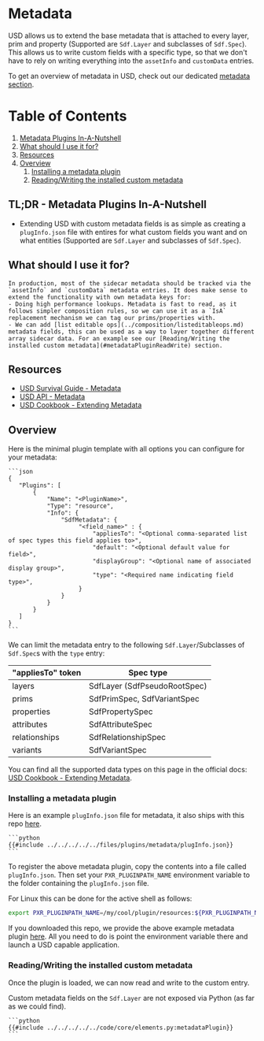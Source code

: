 # Metadata
USD allows us to extend the base metadata that is attached to every layer, prim and property (Supported are `Sdf.Layer` and subclasses of `Sdf.Spec`). This allows us to write custom fields with a specific type, so that we don't have to rely on writing everything into the `assetInfo` and `customData` entries.

To get an overview of metadata in USD, check out our dedicated [metadata section](../elements/metadata.md).

# Table of Contents
1. [Metadata Plugins In-A-Nutshell](#summary)
1. [What should I use it for?](#usage)
1. [Resources](#resources)
1. [Overview](#overview)
    1. [Installing a metadata plugin](#metadataPluginInstall)
    1. [Reading/Writing the installed custom metadata](#metadataPluginReadWrite)

## TL;DR - Metadata Plugins In-A-Nutshell <a name="summary"></a>
- Extending USD with custom metadata fields is as simple as creating a `plugInfo.json` file with entires for what custom fields you want and on what entities (Supported are `Sdf.Layer` and subclasses of `Sdf.Spec`). 

## What should I use it for? <a name="usage"></a>
~~~admonish tip
In production, most of the sidecar metadata should be tracked via the `assetInfo` and `customData` metadata entries. It does make sense to extend the functionality with own metadata keys for:
- Doing high performance lookups. Metadata is fast to read, as it follows simpler composition rules, so we can use it as a `IsA` replacement mechanism we can tag our prims/properties with.
- We can add [list editable ops](../composition/listeditableops.md) metadata fields, this can be used as a way to layer together different array sidecar data. For an example see our [Reading/Writing the installed custom metadata](#metadataPluginReadWrite) section.
~~~

## Resources
- [USD Survival Guide - Metadata](../elements/metadata.md)
- [USD API - Metadata](https://openusd.org/release/api/sdf_page_front.html#sdf_plugin_metadata)
- [USD Cookbook - Extending Metadata](https://github.com/ColinKennedy/USD-Cookbook/blob/master/references/working_with_plugins.md#Extend-Metadata) 

## Overview <a name="overview"></a>
Here is the minimal plugin template with all options you can configure for your metadata:
~~~admonish info title=""
```json
{
   "Plugins": [
       {
           "Name": "<PluginName>",
           "Type": "resource",
           "Info": {
               "SdfMetadata": {
                    "<field_name>" : {
                        "appliesTo": "<Optional comma-separated list of spec types this field applies to>",
                        "default": "<Optional default value for field>",
                        "displayGroup": "<Optional name of associated display group>",
                        "type": "<Required name indicating field type>",
                    }
               }
           }
       }
   ]
}
```
~~~


We can limit the metadata entry to the following `Sdf.Layer`/Subclasses of `Sdf.Spec`s with the `type` entry:

| "appliesTo" token	| Spec type                    |
|-------------------|------------------------------|
| layers	        | SdfLayer (SdfPseudoRootSpec) |
| prims	            | SdfPrimSpec, SdfVariantSpec  |
| properties	    | SdfPropertySpec              |
| attributes	    | SdfAttributeSpec             |
| relationships	    | SdfRelationshipSpec          |
| variants          | SdfVariantSpec               |

You can find all the supported data types on this page in the official docs: [USD Cookbook - Extending Metadata](https://openusd.org/release/api/sdf_page_front.html#sdf_plugin_metadata).

### Installing a metadata plugin <a name="metadataPluginInstall"></a>

Here is an example `plugInfo.json` file for metadata, it also ships with this repo [here](https://github.com/LucaScheller/VFX-UsdSurvivalGuide/tree/main/files/plugins/metadata).
~~~admonish info title=""
```python
{{#include ../../../../../files/plugins/metadata/plugInfo.json}}
```
~~~

To register the above metadata plugin, copy the contents into a file called `plugInfo.json`. Then set your `PXR_PLUGINPATH_NAME` environment variable to the folder containing the `plugInfo.json` file.

For Linux this can be done for the active shell as follows:
```bash
export PXR_PLUGINPATH_NAME=/my/cool/plugin/resources:${PXR_PLUGINPATH_NAME}
```

If you downloaded this repo, we provide the above example metadata plugin [here](https://github.com/LucaScheller/VFX-UsdSurvivalGuide/tree/main/files/plugins/metadata). All you need to do is point the environment variable there and launch a USD capable application.


### Reading/Writing the installed custom metadata <a name="metadataPluginReadWrite"></a>
Once the plugin is loaded, we can now read and write to the custom entry.

Custom metadata fields on the `Sdf.Layer` are not exposed via Python (as far as we could find).

~~~admonish info title=""
```python
{{#include ../../../../../code/core/elements.py:metadataPlugin}}
```
~~~